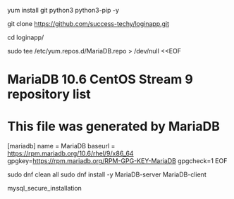 yum install git python3 python3-pip -y

git clone https://github.com/success-techy/loginapp.git

cd loginapp/

sudo tee /etc/yum.repos.d/MariaDB.repo > /dev/null <<EOF
# MariaDB 10.6 CentOS Stream 9 repository list
# This file was generated by MariaDB
[mariadb]
name = MariaDB
baseurl = https://rpm.mariadb.org/10.6/rhel/9/x86_64
gpgkey=https://rpm.mariadb.org/RPM-GPG-KEY-MariaDB
gpgcheck=1
EOF

sudo dnf clean all
sudo dnf install -y MariaDB-server MariaDB-client

mysql_secure_installation



